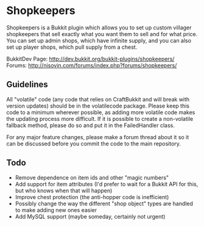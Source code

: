 Shopkeepers
===========

Shopkeepers is a Bukkit plugin which allows you to set up custom villager shopkeepers that sell exactly what you want them to sell and for what price. 
You can set up admin shops, which have infinite supply, and you can also set up player shops, which pull supply from a chest.

BukkitDev Page: http://dev.bukkit.org/bukkit-plugins/shopkeepers/  
Forums: http://nisovin.com/forums/index.php?forums/shopkeepers/

Guidelines
----------

All "volatile" code (any code that relies on CraftBukkit and will break with version updates) should be in the volatilecode package.
Please keep this code to a minimum wherever possible, as adding more volatile code makes the updating process more difficult.
If it is possible to create a non-volatile fallback method, please do so and put it in the FailedHandler class.

For any major feature changes, please make a forum thread about it so it can be discussed before you commit the code to the main repository.

Todo
----
* Remove dependence on item ids and other "magic numbers"
* Add support for item attributes (I'd prefer to wait for a Bukkit API for this, but who knows when that will happen)
* Improve chest protection (the anti-hopper code is inefficient)
* Possibly change the way the different "shop object" types are handled to make adding new ones easier
* Add MySQL support (maybe someday, certainly not urgent)
